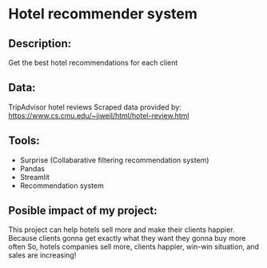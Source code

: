 # Hotel recommender system

## Description:
Get the best hotel recommendations for each client

## Data:
TripAdvisor hotel reviews
Scraped data provided by:
https://www.cs.cmu.edu/~jiweil/html/hotel-review.html

## Tools:
- Surprise (Collabarative filtering recommendation system)
- Pandas
- Streamlit
- Recommendation system

## Posible impact of my project:
This project can help hotels sell more and make their clients happier. Because clients gonna get exactly what they want they gonna buy more often
So, hotels companies sell more, clients happier, win-win situation, and sales are increasing!
